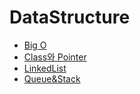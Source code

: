# DataStructure

* [Big O](https://github.com/chaeheedongs/DataStructure/blob/main/mkdwn/01-big-notation.md)
* [Class와 Pointer](https://github.com/chaeheedongs/DataStructure/blob/main/mkdwn/02-class-and-pointer.md)
* [LinkedList](https://github.com/chaeheedongs/DataStructure/blob/main/mkdwn/03-linked-list.md#Singly-Linked-List)
* [Queue&Stack](https://github.com/chaeheedongs/DataStructure/blob/main/mkdwn/04-queue-stack.md)
